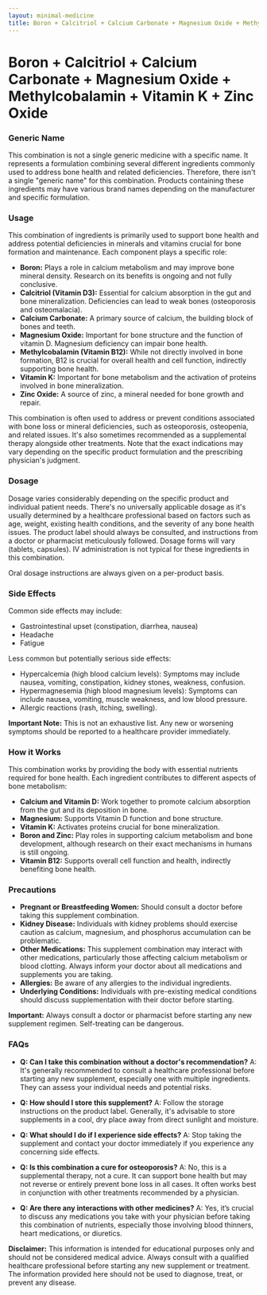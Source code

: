 ```yaml
---
layout: minimal-medicine
title: Boron + Calcitriol + Calcium Carbonate + Magnesium Oxide + Methylcobalamin + Vitamin K + Zinc Oxide
---
```


# Boron + Calcitriol + Calcium Carbonate + Magnesium Oxide + Methylcobalamin + Vitamin K + Zinc Oxide
### Generic Name

This combination is not a single generic medicine with a specific name.  It represents a formulation combining several different ingredients commonly used to address bone health and related deficiencies.  Therefore, there isn't a single "generic name" for this combination.  Products containing these ingredients may have various brand names depending on the manufacturer and specific formulation.


### Usage

This combination of ingredients is primarily used to support bone health and address potential deficiencies in minerals and vitamins crucial for bone formation and maintenance. Each component plays a specific role:

* **Boron:** Plays a role in calcium metabolism and may improve bone mineral density.  Research on its benefits is ongoing and not fully conclusive.
* **Calcitriol (Vitamin D3):**  Essential for calcium absorption in the gut and bone mineralization.  Deficiencies can lead to weak bones (osteoporosis and osteomalacia).
* **Calcium Carbonate:** A primary source of calcium, the building block of bones and teeth.
* **Magnesium Oxide:** Important for bone structure and the function of vitamin D. Magnesium deficiency can impair bone health.
* **Methylcobalamin (Vitamin B12):**  While not directly involved in bone formation, B12 is crucial for overall health and cell function, indirectly supporting bone health.
* **Vitamin K:**  Important for bone metabolism and the activation of proteins involved in bone mineralization.
* **Zinc Oxide:**  A source of zinc, a mineral needed for bone growth and repair.


This combination is often used to address or prevent conditions associated with bone loss or mineral deficiencies, such as osteoporosis, osteopenia, and related issues.  It's also sometimes recommended as a supplemental therapy alongside other treatments. Note that the exact indications may vary depending on the specific product formulation and the prescribing physician's judgment.

### Dosage

Dosage varies considerably depending on the specific product and individual patient needs.  There's no universally applicable dosage as it's usually determined by a healthcare professional based on factors such as age, weight, existing health conditions, and the severity of any bone health issues.  The product label should always be consulted, and instructions from a doctor or pharmacist meticulously followed.  Dosage forms will vary (tablets, capsules).  IV administration is not typical for these ingredients in this combination.

Oral dosage instructions are always given on a per-product basis.

### Side Effects

Common side effects may include:

* Gastrointestinal upset (constipation, diarrhea, nausea)
* Headache
* Fatigue

Less common but potentially serious side effects:

* Hypercalcemia (high blood calcium levels): Symptoms may include nausea, vomiting, constipation, kidney stones, weakness, confusion.
* Hypermagnesemia (high blood magnesium levels): Symptoms can include nausea, vomiting, muscle weakness, and low blood pressure.  
* Allergic reactions (rash, itching, swelling).

**Important Note:** This is not an exhaustive list.  Any new or worsening symptoms should be reported to a healthcare provider immediately.


### How it Works

This combination works by providing the body with essential nutrients required for bone health. Each ingredient contributes to different aspects of bone metabolism:

* **Calcium and Vitamin D:**  Work together to promote calcium absorption from the gut and its deposition in bone.
* **Magnesium:**  Supports Vitamin D function and bone structure.
* **Vitamin K:**  Activates proteins crucial for bone mineralization.
* **Boron and Zinc:**  Play roles in supporting calcium metabolism and bone development, although research on their exact mechanisms in humans is still ongoing.
* **Vitamin B12:** Supports overall cell function and health, indirectly benefiting bone health.


### Precautions

* **Pregnant or Breastfeeding Women:** Should consult a doctor before taking this supplement combination.
* **Kidney Disease:** Individuals with kidney problems should exercise caution as calcium, magnesium, and phosphorus accumulation can be problematic.
* **Other Medications:** This supplement combination may interact with other medications, particularly those affecting calcium metabolism or blood clotting.  Always inform your doctor about all medications and supplements you are taking.
* **Allergies:** Be aware of any allergies to the individual ingredients.
* **Underlying Conditions:** Individuals with pre-existing medical conditions should discuss supplementation with their doctor before starting.

**Important:**  Always consult a doctor or pharmacist before starting any new supplement regimen.  Self-treating can be dangerous.



### FAQs

* **Q: Can I take this combination without a doctor's recommendation?** A: It's generally recommended to consult a healthcare professional before starting any new supplement, especially one with multiple ingredients.  They can assess your individual needs and potential risks.

* **Q: How should I store this supplement?** A: Follow the storage instructions on the product label.  Generally, it's advisable to store supplements in a cool, dry place away from direct sunlight and moisture.

* **Q: What should I do if I experience side effects?** A: Stop taking the supplement and contact your doctor immediately if you experience any concerning side effects.

* **Q: Is this combination a cure for osteoporosis?** A: No, this is a supplemental therapy, not a cure. It can support bone health but may not reverse or entirely prevent bone loss in all cases.  It often works best in conjunction with other treatments recommended by a physician.

* **Q: Are there any interactions with other medicines?** A: Yes, it’s crucial to discuss any medications you take with your physician before taking this combination of nutrients, especially those involving blood thinners, heart medications, or diuretics.




**Disclaimer:** This information is intended for educational purposes only and should not be considered medical advice.  Always consult with a qualified healthcare professional before starting any new supplement or treatment.  The information provided here should not be used to diagnose, treat, or prevent any disease.
